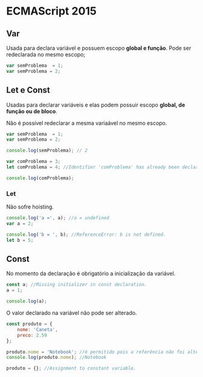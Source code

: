 # ECMAScript 2015

## Var
Usada para declara variável e possuem escopo **global e função**. Pode ser redeclarada no mesmo escopo;

```javascript
var semProblema  = 1;
var semProblema = 2;
```

## Let e Const
Usadas para declarar variáveis e elas podem possuir escopo **global, de função ou de bloco**.

Não é possível redeclarar a mesma variaável no mesmo escopo.
```javascript
var semProblema  = 1;
var semProblema = 2;

console.log(semProblema); // 2

var comProblema = 3;
let comProblema = 4; //Identifier 'comProblema' has already been declared.

console.log(comProblema);
```

### Let
Não sofre hoisting.

```javascript
console.log('a =', a); //a = undefined
var a = 2;

console.log('b = ', b); //ReferenceError: b is not defined.
let b = 5; 
```

## Const
No momento da declaração é obrigatório a inicialização da variável.

```javascript
const a; //Missing initializer in const declaration.
a = 1;

console.log(a);
```

O valor declarado na variável não pode ser alterado.

```javascript
const produto = {
    nome: 'Caneta',
    preco: 2.59
};

produto.nome = 'Notebook'; //é permitido pois a referência não foi alterada.
console.log(produto.nome); //Notebook

produto = {}; //Assignment to constant variable.
```